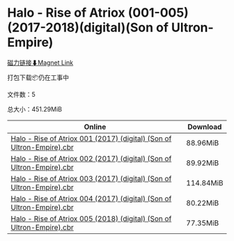 # Halo - Rise of Atriox (001-005)(2017-2018)(digital)(Son of Ultron-Empire)

[磁力链接⬇Magnet Link](magnet:?xt=urn:btih:a043e3f90eab0ab8f7a29f71e6849246706187e7&dn=Halo%20-%20Rise%20of%20Atriox%20%28001-005%29%282017-2018%29%28digital%29%28Son%20of%20Ultron-Empire%29)

打包下载📦仍在工事中

文件数：5

总大小：451.29MiB

Online | Download
--- | ---
[Halo - Rise of Atriox 001 (2017) (digital) (Son of Ultron-Empire).cbr](https://github.com/alicewish/markdown/blob/master/comic/Halo-Rise-of-Atriox-001-2017-digital-Son-of-Ultron-Empire-cbr.md) | 88.96MiB
[Halo - Rise of Atriox 002 (2017) (digital) (Son of Ultron-Empire).cbr](https://github.com/alicewish/markdown/blob/master/comic/Halo-Rise-of-Atriox-002-2017-digital-Son-of-Ultron-Empire-cbr.md) | 89.92MiB
[Halo - Rise of Atriox 003 (2017) (digital) (Son of Ultron-Empire).cbr](https://github.com/alicewish/markdown/blob/master/comic/Halo-Rise-of-Atriox-003-2017-digital-Son-of-Ultron-Empire-cbr.md) | 114.84MiB
[Halo - Rise of Atriox 004 (2017) (digital) (Son of Ultron-Empire).cbr](https://github.com/alicewish/markdown/blob/master/comic/Halo-Rise-of-Atriox-004-2017-digital-Son-of-Ultron-Empire-cbr.md) | 80.22MiB
[Halo - Rise of Atriox 005 (2018) (digital) (Son of Ultron-Empire).cbr](https://github.com/alicewish/markdown/blob/master/comic/Halo-Rise-of-Atriox-005-2018-digital-Son-of-Ultron-Empire-cbr.md) | 77.35MiB